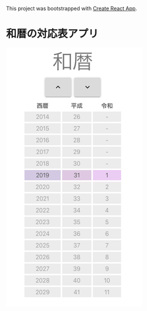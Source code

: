 This project was bootstrapped with [Create React App](https://github.com/facebook/create-react-app).

# 和暦の対応表アプリ

![](images/fig.png)
